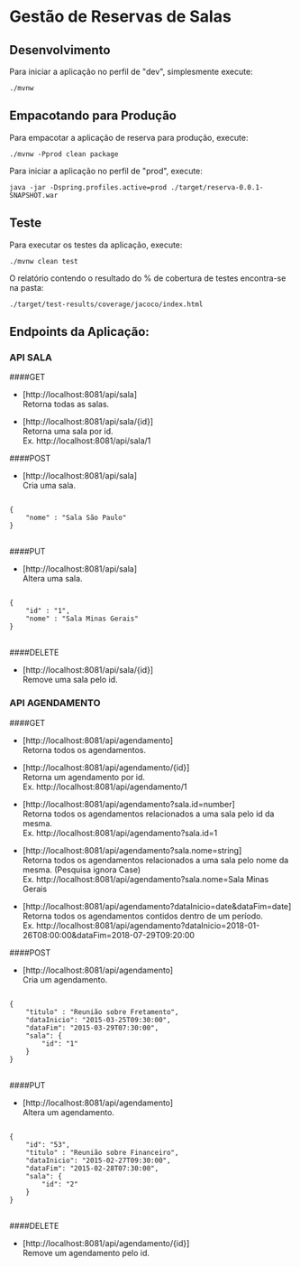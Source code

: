 # Gestão de Reservas de Salas

## Desenvolvimento

Para iniciar a aplicação no perfil de "dev", simplesmente execute:

    ./mvnw

## Empacotando para Produção

Para empacotar a aplicação de reserva para produção, execute:

    ./mvnw -Pprod clean package

Para iniciar a aplicação no perfil de "prod", execute:

    java -jar -Dspring.profiles.active=prod ./target/reserva-0.0.1-SNAPSHOT.war

    
## Teste

Para executar os testes da aplicação, execute:

    ./mvnw clean test

O relatório contendo o resultado do % de cobertura de testes encontra-se na pasta:

    ./target/test-results/coverage/jacoco/index.html

## Endpoints da Aplicação:
### API SALA
####GET

* [http://localhost:8081/api/sala] <br/>Retorna todas as salas.<br/>

* [http://localhost:8081/api/sala/{id}] <br/>Retorna uma sala por id.<br/>
    Ex. http://localhost:8081/api/sala/1

####POST

* [http://localhost:8081/api/sala] <br/>Cria uma sala.<br/>
<pre>
<code>
{
	"nome" : "Sala São Paulo"
}
</code>
</pre>
####PUT
* [http://localhost:8081/api/sala]<br/>Altera uma sala.<br/>
<pre>
<code>
{
	"id" : "1",
	"nome" : "Sala Minas Gerais"
}
</code>
</pre>
####DELETE
* [http://localhost:8081/api/sala/{id}]<br/>Remove uma sala pelo id.


### API AGENDAMENTO
####GET

* [http://localhost:8081/api/agendamento] <br/>Retorna todos os agendamentos.<br/>

* [http://localhost:8081/api/agendamento/{id}] <br/>Retorna um agendamento por id.<br/>
    Ex. http://localhost:8081/api/agendamento/1

* [http://localhost:8081/api/agendamento?sala.id=number]<br/> Retorna todos os agendamentos relacionados a uma sala pelo id da mesma.<br/>
    Ex. http://localhost:8081/api/agendamento?sala.id=1

* [http://localhost:8081/api/agendamento?sala.nome=string]<br/> Retorna todos os agendamentos relacionados a uma sala pelo nome da mesma. (Pesquisa ignora Case)<br/>
    Ex. http://localhost:8081/api/agendamento?sala.nome=Sala Minas Gerais
        
* [http://localhost:8081/api/agendamento?dataInicio=date&dataFim=date]<br/> Retorna todos os agendamentos contidos dentro de um período.<br/>
    Ex. http://localhost:8081/api/agendamento?dataInicio=2018-01-26T08:00:00&dataFim=2018-07-29T09:20:00
    
####POST

* [http://localhost:8081/api/agendamento]<br/> Cria um agendamento.<br/>
<pre>
<code>
{
	"titulo" : "Reunião sobre Fretamento",
	"dataInicio": "2015-03-25T09:30:00",
	"dataFim": "2015-03-29T07:30:00",
	"sala": {
		"id": "1"
	}
}
</code>
</pre>
####PUT
* [http://localhost:8081/api/agendamento]<br/> Altera um agendamento.<br/>
<pre>
<code>
{	
	"id": "53",
	"titulo" : "Reunião sobre Financeiro",
	"dataInicio": "2015-02-27T09:30:00",
	"dataFim": "2015-02-28T07:30:00",
	"sala": {
		"id": "2"
	}
}
</code>
</pre>
####DELETE
* [http://localhost:8081/api/agendamento/{id}]<br/> Remove um agendamento pelo id.



